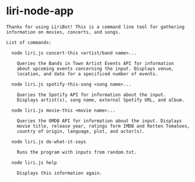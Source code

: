 # liri-node-app

    Thanks for using LiriBot! This is a command line tool for gathering
    information on movies, concerts, and songs.

    List of commands:

      node liri.js concert-this <artist/band name>...

        Queries the Bands in Town Artist Events API for information
        about upcoming events concerning the input. Displays venue,
        location, and date for a specificed number of events.

      node liri.js spotify-this-song <song name>...

        Queries the Spotify API for information about the input.
        Displays artist(s), song name, external Spotify URL, and album.

      node liri.js movie-this <movie name>...

        Queries the OMDB API for information about the input. Displays
        movie title, release year, ratings form IMDB and Rotten Tomatoes,
        country of origin, language, plot, and actor(s).

      node liri.js do-what-it-says

        Runs the program with inputs from random.txt.

      node liri.js help

        Displays this information again.

